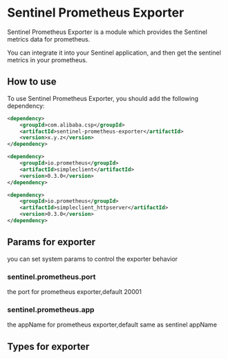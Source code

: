 # Sentinel Prometheus Exporter

Sentinel Prometheus Exporter is a module which provides the Sentinel metrics data for prometheus.

You can integrate it into your Sentinel application, and then get the sentinel metrics in your prometheus.

## How to use
To use Sentinel Prometheus Exporter, you should add the following dependency:

```xml
<dependency>
    <groupId>com.alibaba.csp</groupId>
    <artifactId>sentinel-prometheus-exporter</artifactId>
    <version>x.y.z</version>
</dependency>
```

```xml
<dependency>
    <groupId>io.prometheus</groupId>
    <artifactId>simpleclient</artifactId>
    <version>0.3.0</version>
</dependency>
```
```xml
<dependency>
    <groupId>io.prometheus</groupId>
    <artifactId>simpleclient_httpserver</artifactId>
    <version>0.3.0</version>
</dependency>
```

## Params for exporter
you can set system params to control the exporter behavior
### sentinel.prometheus.port
the port for prometheus exporter,default 20001
### sentinel.prometheus.app
the appName for prometheus exporter,default same as sentinel appName

## Types for exporter

